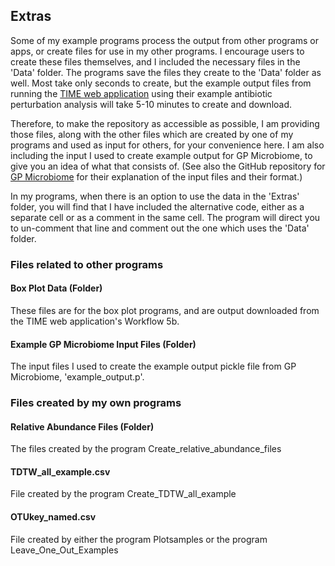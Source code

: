 ## Extras
Some of my example programs process the output from other programs or apps, or create files for use in my other programs. I encourage users to create these files themselves, and I included the necessary files in the 'Data' folder. The programs save the files they create to the 'Data' folder as well. Most take only seconds to create, but the example output files from running the [TIME web application](https://web.rniapps.net/time/index.php) using their example antibiotic perturbation analysis will take 5-10 minutes to create and download. 

Therefore, to make the repository as accessible as possible, I am providing those files, along with the other files which are created by one of my programs and used as input for others, for your convenience here. I am also including the input I used to create example output for GP Microbiome, to give you an idea of what that consists of. (See also the GitHub repository for [GP Microbiome](https://github.com/tare/GPMicrobiome/blob/master/README.md) for their explanation of the input files and their format.)

In  my programs, when there is an option to use the data in the 'Extras' folder, you will find that I have included the alternative code, either as a separate cell or as a comment in the same cell. The program will direct you to un-comment that line and comment out the one which uses the 'Data' folder. 

### Files related to other programs

#### Box Plot Data (Folder)
These files are for the box plot programs, and are output downloaded from the TIME web application's Workflow 5b.

#### Example GP Microbiome Input Files (Folder)
The input files I used to create the example output pickle file from GP Microbiome, 'example_output.p'.

### Files created by my own programs

#### Relative Abundance Files (Folder)
The files created by the program Create_relative_abundance_files

#### TDTW_all_example.csv
File created by the program Create_TDTW_all_example

#### OTUkey_named.csv
File created by either the program Plotsamples or the program Leave_One_Out_Examples

